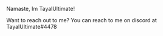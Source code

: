 Namaste,
Im TayalUltimate!

Want to reach out to me? You can reach to me on discord at TayalUltimate#4478
